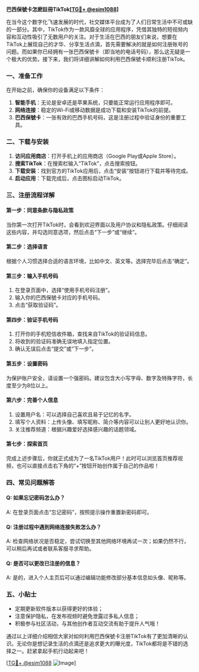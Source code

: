 **巴西保號卡怎麽註冊TikTok[[TG💪+ @esim1088](https://t.me/s/esim1088)]**

在当今这个数字化飞速发展的时代，社交媒体平台成为了人们日常生活中不可或缺的一部分。其中，TikTok作为一款风靡全球的应用程序，凭借其独特的短视频内容和互动性吸引了无数用户的关注。对于生活在巴西的朋友们来说，想要在TikTok上展现自己的才华、分享生活点滴，首先需要解决的就是如何注册账号的问题。而如果你已经拥有一张巴西保號卡（即当地的电话号码），那么这无疑是一个极大的优势。接下来，我们将详细讲解如何利用巴西保號卡顺利注册TikTok。

### 一、准备工作

在开始之前，确保你的设备满足以下条件：

1. **智能手机**：无论是安卓还是苹果系统，只要能正常运行应用程序即可。
2. **网络连接**：稳定的Wi-Fi或移动数据是成功下载和安装TikTok的前提。
3. **巴西保號卡**：一张有效的巴西手机号码，这是注册过程中验证身份的重要工具。

### 二、下载与安装

1. **访问应用商店**：打开手机上的应用商店（Google Play或Apple Store）。
2. **搜索TikTok**：在搜索栏输入“TikTok”，点击搜索按钮。
3. **下载安装**：找到官方的TikTok应用后，点击“安装”按钮进行下载并等待完成。
4. **启动应用**：下载完成后，点击图标启动TikTok。

### 三、注册流程详解

#### 第一步：同意条款与隐私政策

当你第一次打开TikTok时，会看到欢迎界面以及用户协议和隐私政策。仔细阅读这些内容，并勾选同意选项，然后点击“下一步”或“继续”。

#### 第二步：选择语言

根据个人习惯选择合适的语言环境，比如中文、英文等。选择完毕后点击“确定”。

#### 第三步：输入手机号码

1. 在登录页面中，选择“使用手机号码注册”。
2. 输入你的巴西保號卡对应的手机号码。
3. 点击“获取验证码”。

#### 第四步：验证手机号码

1. 打开你的手机短信收件箱，查找来自TikTok的验证码信息。
2. 将收到的验证码准确无误地填入指定位置。
3. 确认无误后点击“提交”或“下一步”。

#### 第五步：设置密码

为保护账户安全，请设置一个强密码。建议包含大小写字母、数字及特殊字符，长度至少为8位以上。

#### 第六步：完善个人信息

1. 设置用户名：可以选择自己喜欢且易于记忆的名字。
2. 填写个人资料：上传头像、填写昵称、简介等内容可以让别人更好地认识你。
3. 关注推荐频道：根据兴趣爱好选择感兴趣的话题领域。

#### 第七步：探索首页

完成上述步骤后，你就正式成为了一名TikTok用户！此时可以浏览首页推荐视频，也可以直接点击右下角的“+”按钮开始创作属于自己的作品啦！

### 四、常见问题解答

#### Q: 如果忘记密码怎么办？
A: 在登录页面点击“忘记密码”，按照提示操作重置新密码即可。

#### Q: 注册过程中遇到网络连接失败怎么办？
A: 检查网络状况是否稳定，尝试切换至其他网络环境再试一次；如果仍然不行，可以稍后再试或者联系客服寻求帮助。

#### Q: 是否可以更改已注册的信息？
A: 是的，进入个人主页后可以通过编辑功能修改部分基本信息如头像、昵称等。

### 五、小贴士

- 定期更新软件版本以获得更好的体验；
- 注意保护隐私，在发布视频时避免泄露过多私人信息；
- 积极参与社区活动，与其他创作者互动交流有助于提升人气哦！

通过以上详细介绍相信大家对如何利用巴西保號卡注册TikTok有了更加清晰的认识。无论你是想记录生活的点滴还是追求更大的曝光度，TikTok都将是不错的选择之一。赶紧拿起手机行动起来吧！

[[TG💪+ @esim1088](https://t.me/s/esim1088) ![Image](https://i.postimg.cc/4NQfJmqS/Snipaste-2025-05-13-00-14-12.png)]